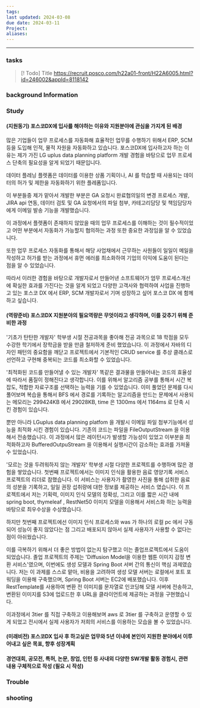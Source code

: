 ```yaml
---
tags: 
last updated: 2024-03-08
due date: 2024-03-11
Project: 
aliases:
---
```

--- 
### tasks

> [! Todo] Title
> https://recruit.posco.com/h22a01-front/H22A6005.html?id=246002&appId=8118142

### background Information



### Study
#### (지원동기) 포스코DX에 입사를 해야하는 이유와 지원분야에 관심을 가지게 된 배경

많은 기업들이 업무 프로세스를 자동화해 효율적인 업무를 수행하기 위해서 ERP, SCM 등을 도입해 인적, 물적 자원을 자동화하고 있습니다. 포스코DX에 입사하고자 하는 이유는 제가 가진 LG uplus data planning platform 개발 경험을 바탕으로 업무 프로세스 단축의 필요성을 알게 되었기 때문입니다.

데이터 플레닝 플렛폼은 데이터를 이용한 상품 기획이나, AI 를 학습할 때 사용되는 데이터의 허가 및 제한을 자동화하기 위한 플레폼입니다. 

이 부분들중 제가 맡아서 개발한 부분은 GA 요청시 완료협의일의 변경 프로세스 개발, JIRA api 연동, 데이터 검토 및 GA 요청에서의 파일 첨부, 카테고리담당 및 책임담당자에게 이메일 발송 기능을 개발했습니다.

이 과정에서 플렛폼이 존재하지 않았을 때의 업무 프로세스를 이해하는 것이 필수적이었고 어떤 부분에서 자동화가 가능할지 협의하는 과정 또한 중요한 과정임을 알 수 있었습니다.

또한 업무 프로세스 자동화를 통해서 해당 사업채에서 근무하는 사원들이 일일이 메일을 작성하고 허가를 받는 과정에서 휴먼 에러를 최소화하여 기업의 이익에 도움이 된다는 점을 알 수 있었습니다.

따라서 이러한 경험을 바탕으로 개발자로서 만들어낸 소프트웨어가  엄무 프로세스개선에 확실한 효과를 가진다는 것을 알게 되었고 다양한 고객사와 협력하여 사업을 진행하고 있는 포스코 DX 에서 ERP, SCM 개발자로서 기며 성장하고 싶어 포스코 DX 에 함께하고 싶습니다.



#### (역량준비) 포스코DX 지원분야의 필요역량은 무엇이라고 생각하며, 이를 갖추기 위해 준비한 과정

'기초가 탄탄한 개발자'
학부생 시절 전공과목을 좋아해 전공 과목으로 18 학점을 모두 수강한 학기에서 장학금을 받을 만큼 철저하게 준비 했었습니다. 이 과정에서 자바의 디자인 패턴의 중요함을 깨닫고 프로젝트에서 기본적인 CRUD service 를 추상 클래스로 선언하고 구현해 중복되는 코드를 최소화할 수 있었습니다.

'최적화된 코드를 만들어낼 수 있는 개발자'
똑같은 결과물을 만들어내는 코드의 효율성에 따라서 품질이 정해진다고 생각합니다. 이를 위해서 알고리즘 공부를 통해서 시간 복잡도, 적합한 자료구조를 선택하는 능력을 기를 수 있었습니다. 이미 풀었던 문제를 다시 풀어보며 복습을 통해서 BFS 에서 경로를 기록하는 알고리즘을 만드는 문제에서 사용되는 메모리는 299424KB 에서 29028KB, time 은 1300ms 에서 1164ms 로 단축 시킨 경험이 있습니다. 

뿐만 아니라 LGuplus data planning platfom 을 개발시 이메일 파일 첨부기능에서 성능을 최적화 시킨 경험이 있습니다. 기존의 코드는 파일을 FileOutputStream 을 이용해서 전송했습니다. 이 과정에서 많은 레이턴시가 발생할 가능성이 있었고 이부분을 최적화하고자 BufferedOutpuStream 을 이용해서 실행시간이 감소하는 효과를 가져올 수 있었습니다.

'모르는 것을 두려워하지 않는 개발자'
학부생 시절 다양한 프로젝트를 수행하며 많은 경험을 쌓았습니다. 
첫번째 프로젝트에서는 이미지 인식을 활용한 음료 영양기록 서비스 프로젝트의 리더로 참했습니다. 이 서비스는 사용자가 촬영한 사진을 통해 섭취한 음료의 성분을 기록하고, 일일 권장 섭취량에 대한 정보를 제공하는 서비스 였습니다. 이 프로젝트에서 저는 기획력, 이미지 인식 모델의 정확성, 그리고 이를 짧은 시간 내에  spring boot, thymeleaf , RestNet50 이미지 모델을 이용해서 서비스화 하는 능력을 바탕으로 최우수상을 수상했습니다. 

하지만 첫번째 프로젝트에선 이미지 인식 프로세스와 was 가 하나의 로컬 pc 에서 구동되어 성능이 좋지 않았다는 점 그리고 배포되지 않아서 실제 사용자가 사용할 수 없다는 점이 아쉬웠습니다. 

이를 극복하기 위해서 더 좋은 방법이 없는지 탐구했고 이는 졸업프로젝트에서 도움이 되었습니다. 졸업 프로젝트의 주제는 'Diffusion Model을 이용한 웹툰 이미지 감정 변환 서비스'였으며, 이번에도 생성 모델과 Spring Boot 서버 간의 통신이 핵심 과제였습니다. 저는 이 과제를 스스로 맡아, 비용을 고려하여 생성 모델 서버는 로컬에서 포트 포워딩을 이용해 구축했으며, Spring Boot 서버는 EC2에 배포했습니다. 이후 RestTemplate를 사용하여 변환 전 이미지를 문자열로 인코딩해 모델 서버에 전송하고, 변환된 이미지를 S3에 업로드한 후 URL을 클라이언트에 제공하는 과정을 구현했습니다.

이과정에서 3tier 를 직접 구축하고 이용해보며 aws 로 3tier 를 구축하고 운영할 수 있게 되었고 전시에서 실제 사용자가 저희의 서비스를 이용하는 모습을 볼 수 있었습니다.




#### (미래비전) 포스코DX 입사 후 하고싶은 업무와 5년 이내에 본인이 지원한 분야에서 이루어내고 싶은 목표, 향후 성장계획

#### 경연대회, 공모전, 특허, 논문, 창업, 인턴 등 사내외 다양한 SW개발 활동 경험시, 관련 내용 구체적으로 작성 (필요 시 작성)


### Trouble





### shooting
